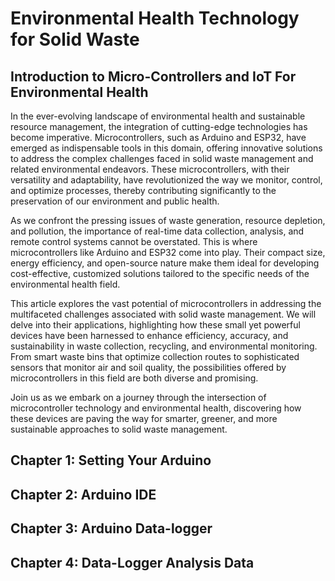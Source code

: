 # Environmental Health Technology for Solid Waste

## Introduction to Micro-Controllers and IoT For Environmental Health

In the ever-evolving landscape of environmental health and sustainable resource management, the integration of cutting-edge technologies has become imperative. Microcontrollers, such as Arduino and ESP32, have emerged as indispensable tools in this domain, offering innovative solutions to address the complex challenges faced in solid waste management and related environmental endeavors. These microcontrollers, with their versatility and adaptability, have revolutionized the way we monitor, control, and optimize processes, thereby contributing significantly to the preservation of our environment and public health.

As we confront the pressing issues of waste generation, resource depletion, and pollution, the importance of real-time data collection, analysis, and remote control systems cannot be overstated. This is where microcontrollers like Arduino and ESP32 come into play. Their compact size, energy efficiency, and open-source nature make them ideal for developing cost-effective, customized solutions tailored to the specific needs of the environmental health field.

This article explores the vast potential of microcontrollers in addressing the multifaceted challenges associated with solid waste management. We will delve into their applications, highlighting how these small yet powerful devices have been harnessed to enhance efficiency, accuracy, and sustainability in waste collection, recycling, and environmental monitoring. From smart waste bins that optimize collection routes to sophisticated sensors that monitor air and soil quality, the possibilities offered by microcontrollers in this field are both diverse and promising.

Join us as we embark on a journey through the intersection of microcontroller technology and environmental health, discovering how these devices are paving the way for smarter, greener, and more sustainable approaches to solid waste management.

## Chapter 1: Setting Your Arduino
## Chapter 2: Arduino IDE
## Chapter 3: Arduino Data-logger
## Chapter 4: Data-Logger Analysis Data

